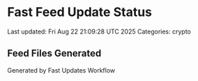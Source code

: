 # Fast Feed Update Status
Last updated: Fri Aug 22 21:09:28 UTC 2025
Categories: crypto

## Feed Files Generated

Generated by Fast Updates Workflow
